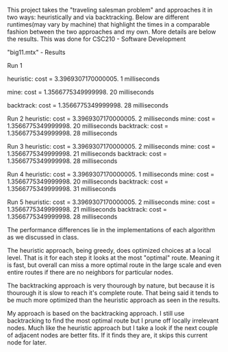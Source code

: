 This project takes the "traveling salesman problem" and approaches it in two ways: heuristically and via backtracking. Below are different runtimes(may vary by machine)
that highlight the times in a comparable fashion between the two approaches and my
own. More details are below the results. This was done for CSC210 - Software Development

"big11.mtx" - Results

Run 1

heuristic: cost = 3.3969307170000005. 1 milliseconds

mine: cost = 1.3566775349999998. 20 milliseconds

backtrack: cost = 1.3566775349999998. 28 milliseconds



Run 2
heuristic: cost = 3.3969307170000005. 2 milliseconds
mine: cost = 1.3566775349999998. 20 milliseconds
backtrack: cost = 1.3566775349999998. 28 milliseconds


Run 3
heuristic: cost = 3.3969307170000005. 2 milliseconds
mine: cost = 1.3566775349999998. 21 milliseconds
backtrack: cost = 1.3566775349999998. 28 milliseconds


Run 4
heuristic: cost = 3.3969307170000005. 1 milliseconds
mine: cost = 1.3566775349999998. 20 milliseconds
backtrack: cost = 1.3566775349999998. 31 milliseconds


Run 5
heuristic: cost = 3.3969307170000005. 2 milliseconds
mine: cost = 1.3566775349999998. 21 milliseconds
backtrack: cost = 1.3566775349999998. 28 milliseconds




The performance differences lie in the implementations of each algorithm as we discussed in class.

The heuristic approach, being greedy, does optimized choices at a local level. That is it for each
step it looks at the most "optimal" route. Meaning it is fast, but overall can miss a more optimal 
route in the large scale and even entire routes if there are no neighbors for particular nodes.

The backtracking approach is very thourough by nature, but because it is thourough it is slow to reach
it's complete route. That being said it tends to be much more optimized than the heuristic approach
as seen in the results. 

My approach is based on the backtracking approach. I still use backtracking to find the most optimal
route but I prune off locally irrelevant nodes. Much like the heuristic approach but I take a look
if the next couple of adjacent nodes are better fits. If it finds they are, it skips this current
node for later. 
